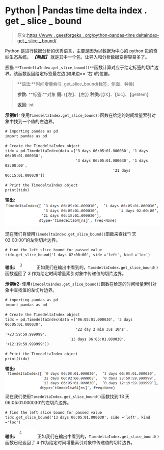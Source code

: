 # Python | Pandas time delta index . get _ slice _ bound

> 原文:[https://www . geesforgeks . org/python-pandas-time deltaindex-get _ slice _ bound/](https://www.geeksforgeeks.org/python-pandas-timedeltaindex-get_slice_bound/)

Python 是进行数据分析的优秀语言，主要是因为以数据为中心的 python 包的奇妙生态系统。 ***【熊猫】*** 就是其中一个包，让导入和分析数据变得容易多了。

熊猫 `**TimedeltaIndex.get_slice_bound()**`函数计算对应于给定标签的切片边界。该函数返回给定标签最左边(如果边== '右')的位置。

> **语法:**时间增量索引. get_slice_bound(标签，侧面，种类)
> 
> **参数:**
> **标签:**对象
> **侧:** {【左】、【右】}
> **种类:**{【IX】、【loc】、【getitem】
> 
> **返回:** int

**示例#1:** 使用`TimedeltaIndex.get_slice_bound()`函数在给定的时间增量索引对象中找到一个值的左边界。

```
# importing pandas as pd
import pandas as pd

# Create the TimedeltaIndex object
tidx = pd.TimedeltaIndex(data =['3 days 06:05:01.000030', '1 days 06:05:01.000030',
                                '3 days 06:05:01.000030', '1 days 02:00:00',
                                                 '21 days 06:15:01.000030'])

# Print the TimedeltaIndex object
print(tidx)
```

**输出:**
![](img/7d3de5b21d4bb4033f6290dd3d245349.png)

现在我们将使用`TimedeltaIndex.get_slice_bound()`函数来查找“1 天 02:00:00”的左侧切片边界。

```
# find the left slice bound for passed value
tidx.get_slice_bound('1 days 02:00:00', side ='left', kind ='loc')
```

**输出:**
![](img/c897231c002f157548537b468c788f16.png)
正如我们在输出中看到的，`TimedeltaIndex.get_slice_bound()`函数返回了 3 作为给定时间增量索引对象中传递值的切片边界。

**示例#2:** 使用`TimedeltaIndex.get_slice_bound()`函数在给定的时间增量索引对象中查找值的左切片边界。

```
# importing pandas as pd
import pandas as pd

# Create the TimedeltaIndex object
tidx = pd.TimedeltaIndex(data =['06:05:01.000030', '3 days 06:05:01.000030', 
                                '22 day 2 min 3us 10ns', '+23:59:59.999999',
                             '13 days 06:05:01.000030', '+12:19:59.999999'])

# Print the TimedeltaIndex object
print(tidx)
```

**输出:**
![](img/99af06b6e7d9ef26ec02fae9c63a14c1.png)
现在我们使用`TimedeltaIndex.get_slice_bound()`函数找到‘13 天 06:05:01.000030’的左切片边界。

```
# find the left slice bound for passed value
tidx.get_slice_bound('13 days 06:05:01.000030', side ='left', kind ='loc')
```

**输出:**
![](img/1e8584b246eba437ae669085c9dccd52.png)
正如我们在输出中看到的，`TimedeltaIndex.get_slice_bound()`函数已经返回了 4 作为给定时间增量索引对象中传递值的切片边界。